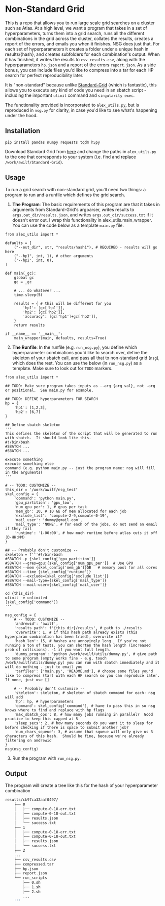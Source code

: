 # Non-Standard Grid

This is a repo that allows you to run large scale grid searches on a cluster such as Atlas. At a high level, we want a program that takes in a set of hyperparameters, turns them into a grid search, runs all the different combinations in the grid across the cluster, collates the results, creates a report of the errors, and emails you when it finishes.  NSG does just that.  For each set of hyperparameters it creates a folder under a unique hash in results/{hash}, and creates subfolders for each combination's output.  When it has finished, it writes the results to `csv_results.csv`, along with the hyperparameters `hp.json` and a report of the errors `report.json`. As a side bonus, you can include files you'd like to compress into a tar for each HP search for perfect reproducibility later.

It is "non-standard" because unlike [Standard-Grid](https://github.com/A2Zadeh/Standard-Grid) (which is fantastic), this allows you to execute any kind of code you need in an sbatch script - including the important `ulimit` command and `singularity exec`. 

The functionality provided is incorporated to `alex_utils.py`, but is reproduced in `nsg.py` for clarity, in case you'd like to see what's happening under the hood.

## Installation
```
pip install pandas numpy requests tqdm h5py
```

Download Standard Grid from [here](https://github.com/abwilf/Standard-Grid) and change the paths in `alex_utils.py` to the one that corresponds to your system (i.e. find and replace `/work/awilf/Standard-Grid`). 

## Usage
To run a grid search with non-standard grid, you'll need two things: a program to run and a runfile which defines the grid search.
1. **The Program**: The basic requirements of this program are that it takes in arguments from Standard-Grid's argparser, writes results to `args.out_dir/results.json`, and writes `args.out_dir/success.txt` if it doesn't error out. I wrap this functionality in alex_utils.main_wrapper.  You can use the code below as a template `main.py` file.

```
from alex_utils import *

defaults = [
    ("--out_dir", str, "results/hash1"), # REQUIRED - results will go here
    ("--hp1", int, 1), # other arguments
    ('--hp2', int, 0),
]

def main(_gc):
    global gc
    gc = _gc

    # ... do whatever ...
    time.sleep(5)

    results = { # this will be different for you
        'hp1': [gc['hp1']],
        'hp2': [gc['hp2']],
        'accuracy': [gc['hp1']+gc['hp2']],
    }
    return results

if __name__ == '__main__':
    main_wrapper(main, defaults, results=True)
```

2. **The Runfile**: In the runfile (e.g. `run_nsg.py`), you define which hyperparameter combinations you'd like to search over, define the skeleton of your sbatch call, and pass all that to non-standard grid (`nsg`), which does the rest.  You can use the below (in `run_nsg.py`) as a template.  Make sure to look out for `TODO` markers.
```
from alex_utils import *

## TODO: Make sure program takes inputs as --arg {arg_val}, not -arg or positional.  See main.py for example.

## TODO: DEFINE hyperparameters FOR SEARCH
hp = {
    'hp1': [1,2,3],
    'hp2': [6,7]
}

## Define sbatch skeleton
'''
This defines the skeleton of the script that will be generated to run with sbatch.  It should look like this.
#!/bin/bash
#SBATCH ...
#SBATCH ...

execute something
execute something else
command (e.g. python main.py -- just the program name: nsg will fill in the arguments)
'''

# -- TODO: CUSTOMIZE --
this_dir = '/work/awilf/nsg_test'
skel_config = {
    'command': 'python main.py',
    'gpu_partition': 'gpu_low',
    'num_gpu_per': 1, # gpus per task
    'mem_gb': 10, # 10 GB of mem allocated for each job
    'exclude_list': 'compute-2-9,compute-0-19',
    'mail_user': 'dummy@gmail.com',
    'mail_type': 'NONE', # for each of the jobs, do not send an email if they fail
    'runtime': '1-00:00', # how much runtime before atlas cuts it off (D-HH:MM)
}

## -- Probably don't customize --
skeleton = f'''#!/bin/bash
#SBATCH -p {skel_config['gpu_partition']}
#SBATCH --gres=gpu:{skel_config['num_gpu_per']}  # Use GPU
#SBATCH --mem {skel_config['mem_gb']}GB   # memory pool for all cores
#SBATCH --time {skel_config['runtime']}
#SBATCH --exclude={skel_config['exclude_list']}
#SBATCH --mail-type={skel_config['mail_type']}
#SBATCH --mail-user={skel_config['mail_user']}

cd {this_dir}
ulimit -v unlimited
{skel_config['command']}
'''

nsg_config = {
    # -- TODO: CUSTOMIZE --
    'andrewid': 'awilf',
    'results_path': f'{this_dir}/results', # path to ./results
    'overwrite': 1, # if this hash path already exists (this hyperparam combination has been tried), overwrite it?
    'hash_len': 15, # hashes are annoyingly long.  If you're not running a ton of tests, you can shorten the hash length (increased prob of collisions). -1 if you want full length.
    'dummy_program': 'python /work/awilf/utils/dummy.py', # give path to some program (empty works fine - e.g. touch /work/awilf/utils/dummy.py) you can run with sbatch immediately and it will do nothing - just to email you
    'tarfiles': ['main.py', 'README.md'], # choose some files you'd like to compress (tar) with each HP search so you can reproduce later.  If none, just use []

    # -- Probably don't customize --
    'skeleton': skeleton, # skeleton of sbatch command for each: nsg will add
    'hp': hp, # hyperparameters
    'command': skel_config['command'], # have to pass this in so nsg knows where to find and replace with hp flags
    'max_sbatch_ops': 8, # how many jobs running in parallel?  Good practice to keep this capped at 8
    'sleep_secs': 2, # how many seconds do you want it to sleep for before checking if there is space to submit another job?
    'num_chars_squeue': 3, # assume that squeue will only give us 3 characters of this hash.  Should be fine, because we're already filtering on andrewid
}
nsg(nsg_config)
```

3. Run the program with `run_nsg.py`. 

## Output
The program will create a tree like this for the hash of your hyperparameter combination
```bash
results/cb97ca32aaf0497/
    ├── 0
    │   ├── compute-0-18-err.txt
    │   ├── compute-0-18-out.txt
    │   ├── results.json
    │   └── success.txt
    ├── 1
    │   ├── compute-0-18-err.txt
    │   ├── compute-0-18-out.txt
    │   ├── results.json
    │   └── success.txt
    ├── 2
    ...
    ├── csv_results.csv
    ├── compressed.tar
    ├── hp.json
    ├── report.json
    └── run_scripts
        ├── 0.sh
        ├── 1.sh
        ├── 2.sh
        ...
    '''
```
